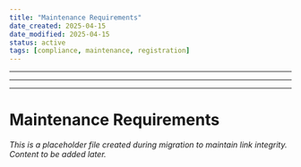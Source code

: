 ```yaml
---
title: "Maintenance Requirements"
date_created: 2025-04-15
date_modified: 2025-04-15
status: active
tags: [compliance, maintenance, registration]
---
```


---

---

---

# Maintenance Requirements

*This is a placeholder file created during migration to maintain link integrity. Content to be added later.*

